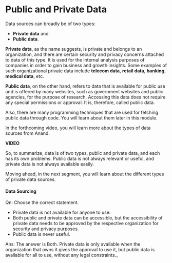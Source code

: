 ﻿# Public and Private Data

Data sources can broadly be of two types:

- **Private data**  and
- **Public data**.

**Private data**, as the name suggests, is private and belongs to an organization, and there are certain security and privacy concerns attached to data of this type. It is used for the internal analysis purposes of companies in order to gain business and growth insights. Some examples of such organizational private data include **telecom data**,  **retail data**,  **banking**,  **medical data**, etc.

**Public data**, on the other hand, refers to data that is available for public use and is offered by many websites, such as government websites and public agencies, for the purpose of research. Accessing this data does not require any special permissions or approval. It is, therefore, called public data.

Also, there are many programming techniques that are used for fetching public data through code. You will learn about them later in this module.

In the forthcoming video, you will learn more about the types of data sources from Anand.  

**VIDEO**

So, to summarize, data is of two types, public and private data, and each has its own problems. Public data is not always relevant or useful, and private data is not always available easily.

Moving ahead, in the next segment, you will learn about the different types of private data sources.

#### Data Sourcing

Qn: Choose the correct statement.  

- Private data is not available for anyone to use.
- Both public and private data can be accessible, but the accessibility of private data needs to be approved by the respective organization for security and privacy purposes.
- Public data is never useful.  

Ans: The answer is Both. Private data is only available when the organization that owns it gives the approval to use it, but public data is available for all to use, without any legal constraints._
